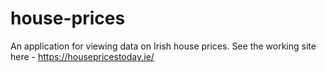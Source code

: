 # house-prices
An application for viewing data on Irish house prices. See the working site here - https://housepricestoday.ie/
